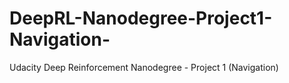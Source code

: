 # DeepRL-Nanodegree-Project1-Navigation-
Udacity Deep Reinforcement Nanodegree - Project 1 (Navigation)
